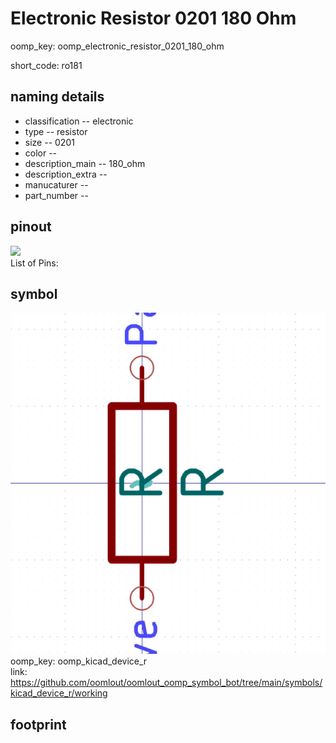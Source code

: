 # Electronic Resistor 0201 180 Ohm
oomp_key: oomp_electronic_resistor_0201_180_ohm  

short_code: ro181
## naming details
* classification -- electronic
* type -- resistor
* size -- 0201
* color -- 
* description_main -- 180_ohm
* description_extra -- 
* manucaturer -- 
* part_number -- 
## pinout
![](working_pinout_600.png)  
List of Pins:

## symbol

![](symbol/0/working/working_600.png)  
oomp_key: oomp_kicad_device_r  
link: https://github.com/oomlout/oomlout_oomp_symbol_bot/tree/main/symbols/kicad_device_r/working  


## footprint
